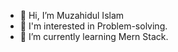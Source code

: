 - 👋 Hi, I’m Muzahidul Islam
- 👀 I'm interested in Problem-solving.
- 🌱 I’m currently learning Mern Stack.

<!---
root-life28/root-life28 is a ✨ special ✨ repository because its `README.md` (this file) appears on your GitHub profile.
You can click the Preview link to take a look at your changes.
--->

